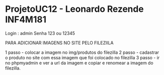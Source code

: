 # ProjetoUC12 - Leonardo Rezende INF4M181
Login : admin Senha 123 ou 12345

PARA ADICIONAR IMAGENS NO SITE PELO FILEZIILA

1 passo - colocar a imagem no img/produtos do filezilla
2 passo - cadastrar o produto no site com essa imagem que foi colocado no filezilla
3 passo - ir no phpmyadmin e ver a url da imagem e copiar e renomear a imagem do filezilla.
